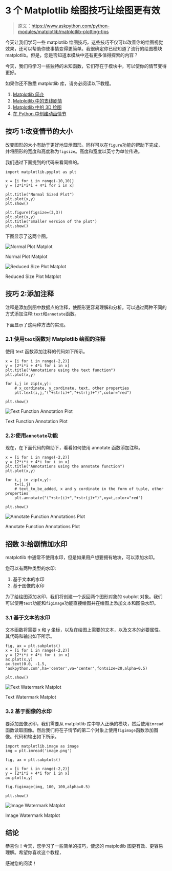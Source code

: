 # 3 个 Matplotlib 绘图技巧让绘图更有效

> 原文：<https://www.askpython.com/python-modules/matplotlib/matplotlib-plotting-tips>

今天让我们学习一些 matplotlib 绘图技巧，这些技巧不仅可以改善你的绘图视觉效果，还可以帮助你使事情变得更简单。我很确定你已经知道了流行的绘图模块 matplotlib。但是，您是否知道本模块中还有更多值得探索的内容？

今天，我们将学习一些独特的未知函数，它们存在于模块中，可以使你的情节变得更好。

如果你还不熟悉 matplotlib 库，请务必阅读以下教程。

1.  [Matplotlib 简介](https://www.askpython.com/python-modules/matplotlib/python-matplotlib)
2.  [Matplotlib 中的支线剧情](https://www.askpython.com/python-modules/matplotlib/matplotlib-subplots)
3.  [Matplotlib 中的 3D 绘图](https://www.askpython.com/python-modules/matplotlib/3-dimensional-plots-in-python)
4.  [在 Python 中创建动画情节](https://www.askpython.com/python-modules/matplotlib/animated-plots)

## 技巧 1:改变情节的大小

改变图形的大小有助于更好地显示图形。同样可以在`figure`功能的帮助下完成，并将图形的宽度和高度称为`figsize`。高度和宽度以英寸为单位传递。

我们通过下面提到的代码来看同样的。

```
import matplotlib.pyplot as plt

x = [i for i in range(-10,10)]
y = [2*i*i*i + 4*i for i in x]

plt.title("Normal Sized Plot")
plt.plot(x,y)
plt.show()

plt.figure(figsize=(3,3))
plt.plot(x,y)
plt.title("Smaller version of the plot")
plt.show()

```

下图显示了这两个图。

![Normal Plot Matplot](img/87064298f71a8d02277ac0370d34f66f.png)

Normal Plot Matplot

![Reduced Size Plot Matplot](img/f99e294c0f23d684d5e940a68250d418.png)

Reduced Size Plot Matplot

## 技巧 2:添加注释

注释是添加到图中数据点的注释，使图形更容易理解和分析。可以通过两种不同的方式添加注释:`text`和`annotate`函数。

下面显示了这两种方法的实现。

### 2.1:使用`text`函数对 Matplotlib 绘图的注释

使用 text 函数添加注释的代码如下所示。

```
x = [i for i in range(-2,2)]
y = [2*i*i + 4*i for i in x]
plt.title("Annotations using the text function")
plt.plot(x,y)

for i,j in zip(x,y):
    # x_cordinate, y_cordinate, text, other properties
    plt.text(i,j,"("+str(i)+","+str(j)+")",color="red")

plt.show()

```

![Text Function Annotation Plot](img/e04933da3909bc6dc853abc79c99b081.png)

Text Function Annotation Plot

### 2.2:使用`annotate`功能

现在，在下面代码的帮助下，看看如何使用 annotate 函数添加注释。

```
x = [i for i in range(-2,2)]
y = [2*i*i + 4*i for i in x]
plt.title("Annotations using the annotate function")
plt.plot(x,y)

for i,j in zip(x,y):
    t=(i,j)
    # text_to_be_added, x and y cordinate in the form of tuple, other properties
    plt.annotate("("+str(i)+","+str(j)+")",xy=t,color="red")

plt.show()

```

![Annotate Function Annotations Plot](img/908237b190cf09a039437978f7d3dc53.png)

Annotate Function Annotations Plot

## 招数 3:给剧情加水印

matplotlib 中通常不使用水印，但是如果用户想要拥有地块，可以添加水印。

您可以有两种类型的水印:

1.  基于文本的水印
2.  基于图像的水印

为了给绘图添加水印，我们将创建一个返回两个图形对象的 subplot 对象。我们可以使用`text`功能和`figimage`功能直接绘图并在绘图上添加文本和图像水印。

### 3.1 基于文本的水印

文本函数将需要 x 和 y 坐标，以及在绘图上需要的文本，以及文本的必要属性。其代码和输出如下所示。

```
fig, ax = plt.subplots()
x = [i for i in range(-2,2)]
y = [2*i*i + 4*i for i in x]
ax.plot(x,y)
ax.text(0.0, -1.5, 'askpython.com',ha='center',va='center',fontsize=20,alpha=0.5)

plt.show()

```

![Text Watermark Matplot](img/b182733788115024ecfcd167995df9ae.png)

Text Watermark Matplot

### 3.2 基于图像的水印

要添加图像水印，我们需要从 matplotlib 库中导入正确的模块，然后使用`imread`函数读取图像。然后我们将在子情节的第二个对象上使用`figimage`函数添加图像。代码和输出如下所示。

```
import matplotlib.image as image
img = plt.imread('image.png')

fig, ax = plt.subplots()

x = [i for i in range(-2,2)]
y = [2*i*i + 4*i for i in x]
ax.plot(x,y)

fig.figimage(img, 100, 100,alpha=0.5)

plt.show()

```

![Image Watermark Matplot](img/2514a09cffc0419c1eb2f86fbe5d54f5.png)

Image Watermark Matplot

## 结论

恭喜你！今天，您学习了一些简单的技巧，使您的 matplotlib 图更有效、更容易理解。希望你喜欢这个教程，

感谢您的阅读！
